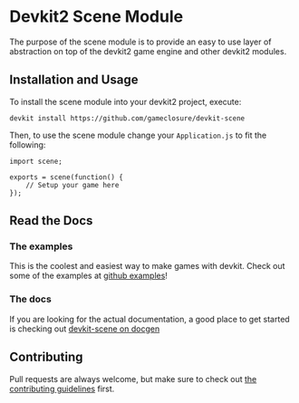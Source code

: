 # Devkit2 Scene Module

The purpose of the scene module is to provide an easy to use layer of abstraction
on top of the devkit2 game engine and other devkit2 modules.


## Installation and Usage

To install the scene module into your devkit2 project, execute:

    devkit install https://github.com/gameclosure/devkit-scene

Then, to use the scene module change your `Application.js` to fit the following:

    import scene;

    exports = scene(function() {
        // Setup your game here
    });


## Read the Docs

### The examples

This is the coolest and easiest way to make games with devkit.  Check out some of the examples at [github examples](https://github.com/gameclosure/devkit-scene/tree/spec/examples)!

### The docs

If you are looking for the actual documentation, a good place to get started is checking out [devkit-scene on docgen](http://docgen.js.io/gameclosure/devkit-scene/)


## Contributing

Pull requests are always welcome, but make sure to check out [the contributing guidelines](CONTRIBUTING.md) first.
